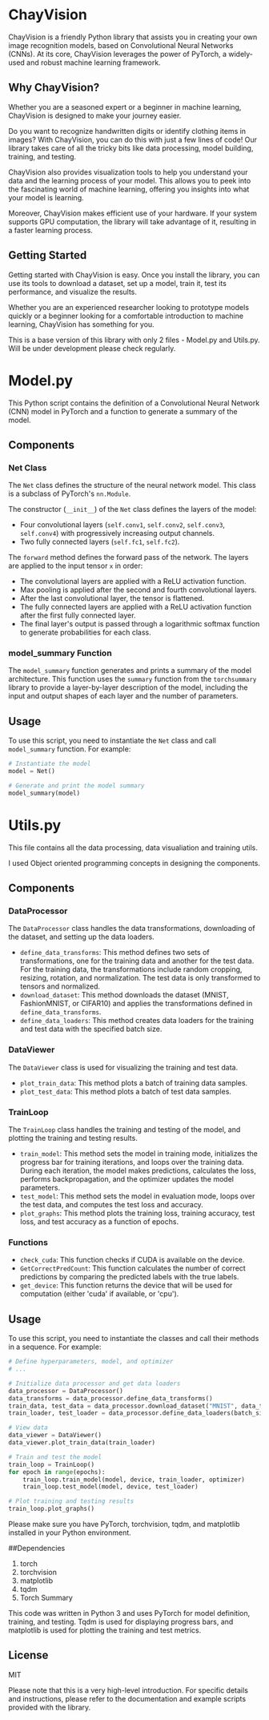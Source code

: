 # ChayVision

ChayVision is a friendly Python library that assists you in creating your own image recognition models, based on Convolutional Neural Networks (CNNs). At its core, ChayVision leverages the power of PyTorch, a widely-used and robust machine learning framework.

## Why ChayVision?

Whether you are a seasoned expert or a beginner in machine learning, ChayVision is designed to make your journey easier. 

Do you want to recognize handwritten digits or identify clothing items in images? With ChayVision, you can do this with just a few lines of code! Our library takes care of all the tricky bits like data processing, model building, training, and testing.

ChayVision also provides visualization tools to help you understand your data and the learning process of your model. This allows you to peek into the fascinating world of machine learning, offering you insights into what your model is learning.

Moreover, ChayVision makes efficient use of your hardware. If your system supports GPU computation, the library will take advantage of it, resulting in a faster learning process.

## Getting Started

Getting started with ChayVision is easy. Once you install the library, you can use its tools to download a dataset, set up a model, train it, test its performance, and visualize the results.

Whether you are an experienced researcher looking to prototype models quickly or a beginner looking for a comfortable introduction to machine learning, ChayVision has something for you.

This is a base version of this library with only 2 files - Model.py and Utils.py. Will be under development please check regularly.



# Model.py

This Python script contains the definition of a Convolutional Neural Network (CNN) model in PyTorch and a function to generate a summary of the model.

## Components

### Net Class

The `Net` class defines the structure of the neural network model. This class is a subclass of PyTorch's `nn.Module`.

The constructor (`__init__`) of the `Net` class defines the layers of the model:
- Four convolutional layers (`self.conv1`, `self.conv2`, `self.conv3`, `self.conv4`) with progressively increasing output channels.
- Two fully connected layers (`self.fc1`, `self.fc2`).

The `forward` method defines the forward pass of the network. The layers are applied to the input tensor `x` in order:
- The convolutional layers are applied with a ReLU activation function.
- Max pooling is applied after the second and fourth convolutional layers.
- After the last convolutional layer, the tensor is flattened.
- The fully connected layers are applied with a ReLU activation function after the first fully connected layer.
- The final layer's output is passed through a logarithmic softmax function to generate probabilities for each class.

### model_summary Function

The `model_summary` function generates and prints a summary of the model architecture. This function uses the `summary` function from the `torchsummary` library to provide a layer-by-layer description of the model, including the input and output shapes of each layer and the number of parameters.

## Usage

To use this script, you need to instantiate the `Net` class and call `model_summary` function. For example:

```python
# Instantiate the model
model = Net()

# Generate and print the model summary
model_summary(model)
```


# Utils.py

This file contains all the data processing, data visualiation and training utils.

I used Object oriented programming concepts in designing the components. 
## Components

### DataProcessor

The `DataProcessor` class handles the data transformations, downloading of the dataset, and setting up the data loaders.

- `define_data_transforms`: This method defines two sets of transformations, one for the training data and another for the test data. For the training data, the transformations include random cropping, resizing, rotation, and normalization. The test data is only transformed to tensors and normalized.
- `download_dataset`: This method downloads the dataset (MNIST, FashionMNIST, or CIFAR10) and applies the transformations defined in `define_data_transforms`.
- `define_data_loaders`: This method creates data loaders for the training and test data with the specified batch size.


### DataViewer

The `DataViewer` class is used for visualizing the training and test data.

- `plot_train_data`: This method plots a batch of training data samples.
- `plot_test_data`: This method plots a batch of test data samples.

### TrainLoop

The `TrainLoop` class handles the training and testing of the model, and plotting the training and testing results.

- `train_model`: This method sets the model in training mode, initializes the progress bar for training iterations, and loops over the training data. During each iteration, the model makes predictions, calculates the loss, performs backpropagation, and the optimizer updates the model parameters.
- `test_model`: This method sets the model in evaluation mode, loops over the test data, and computes the test loss and accuracy.
- `plot_graphs`: This method plots the training loss, training accuracy, test loss, and test accuracy as a function of epochs.

### Functions

- `check_cuda`: This function checks if CUDA is available on the device.
- `GetCorrectPredCount`: This function calculates the number of correct predictions by comparing the predicted labels with the true labels.
- `get_device`: This function returns the device that will be used for computation (either 'cuda' if available, or 'cpu').

## Usage

To use this script, you need to instantiate the classes and call their methods in a sequence. For example:

```python
# Define hyperparameters, model, and optimizer
# ...

# Initialize data processor and get data loaders
data_processor = DataProcessor()
data_transforms = data_processor.define_data_transforms()
train_data, test_data = data_processor.download_dataset("MNIST", data_transforms)
train_loader, test_loader = data_processor.define_data_loaders(batch_size, train_data, test_data)

# View data
data_viewer = DataViewer()
data_viewer.plot_train_data(train_loader)

# Train and test the model
train_loop = TrainLoop()
for epoch in range(epochs):
    train_loop.train_model(model, device, train_loader, optimizer)
    train_loop.test_model(model, device, test_loader)

# Plot training and testing results
train_loop.plot_graphs()
```

Please make sure you have PyTorch, torchvision, tqdm, and matplotlib installed in your Python environment.


##Dependencies
1. torch
2. torchvision
3. matplotlib
4. tqdm
5. Torch Summary

This code was written in Python 3 and uses PyTorch for model definition, training, and testing. Tqdm is used for displaying progress bars, and matplotlib is used for plotting the training and test metrics.



## License

MIT

Please note that this is a very high-level introduction. For specific details and instructions, please refer to the documentation and example scripts provided with the library.
